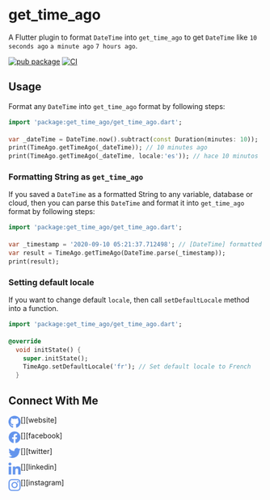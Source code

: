 # get_time_ago

A Flutter plugin to format `DateTime` into `get_time_ago` to get `DateTime` like `10 seconds ago` `a minute ago` `7 hours ago`.

[![pub package](https://img.shields.io/pub/v/get_time_ago.svg)][pub]
[![CI](https://github.com/nixrajput/get-time-ago/workflows/CI/badge.svg)][pub]

## Usage

Format any `DateTime` into `get_time_ago` format by following steps:

```dart
import 'package:get_time_ago/get_time_ago.dart';

var _dateTime = DateTime.now().subtract(const Duration(minutes: 10));
print(TimeAgo.getTimeAgo(_dateTime)); // 10 minutes ago
print(TimeAgo.getTimeAgo(_dateTime, locale:'es')); // hace 10 minutos
```

### Formatting String as `get_time_ago`

If you saved a `DateTime` as a formatted String to any variable, database or cloud, then you can parse this `DateTime` and format it into `get_time_ago` format by following steps:

```dart
import 'package:get_time_ago/get_time_ago.dart';

var _timestamp = '2020-09-10 05:21:37.712498'; // [DateTime] formatted as String.
var result = TimeAgo.getTimeAgo(DateTime.parse(_timestamp));
print(result);
```

### Setting default locale

If you want to change default `locale`, then call `setDefaultLocale` method into a function.

```dart
import 'package:get_time_ago/get_time_ago.dart';

@override
  void initState() {
    super.initState();
    TimeAgo.setDefaultLocale('fr'); // Set default locale to French
  }
```

## Connect With Me

[<img align="left" alt="nixrajput | GitHub" width="24px" src="https://raw.githubusercontent.com/nixrajput/nixlab-files/master/images/icons/github-brands.svg" />][website]

[<img align="left" alt="nixrajput | Facebook" width="24px" src="https://raw.githubusercontent.com/nixrajput/nixlab-files/master/images/icons/facebook-brands.svg" />][facebook]

[<img align="left" alt="nixrajput | Twitter" width="24px" src="https://raw.githubusercontent.com/nixrajput/nixlab-files/master/images/icons/twitter-brands.svg" />][twitter]

[<img align="left" alt="nixrajput | LinkedIn" width="24px" src="https://raw.githubusercontent.com/nixrajput/nixlab-files/master/images/icons/linkedin-in-brands.svg" />][linkedin]

[<img align="left" alt="nixrajput | Instagram" width="24px" src="https://raw.githubusercontent.com/nixrajput/nixlab-files/master/images/icons/instagram-brands.svg" />][instagram]

[pub]: https://pub.dev/packages/get_time_ago